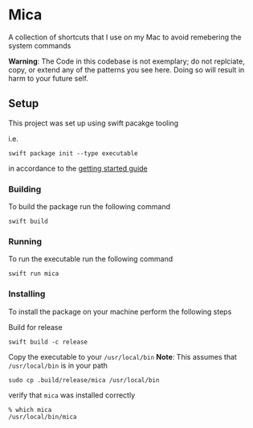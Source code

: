 # Mica

A collection of shortcuts that I use on my Mac to avoid remebering the system commands

**Warning**: The Code in this codebase is not exemplary; do not replciate, copy, or extend any of the patterns you see here. Doing so will result in harm to your future self.

## Setup

This project was set up using swift pacakge tooling

i.e.

```
swift package init --type executable
```

in accordance to the [getting started guide](https://www.swift.org/getting-started/)

### Building

To build the package run the following command

```
swift build
```

### Running

To run the executable run the following command

```
swift run mica
```

### Installing

To install the package on your machine perform the following steps

Build for release

```
swift build -c release
```

Copy the executable to your `/usr/local/bin` 
**Note**: This assumes that `/usr/local/bin` is in your path

```
sudo cp .build/release/mica /usr/local/bin 
```

verify that `mica` was installed correctly

```
% which mica
/usr/local/bin/mica
```

